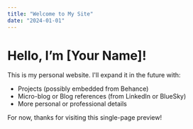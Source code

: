 ```yaml
---
title: "Welcome to My Site"
date: "2024-01-01"
---
```


# Hello, I’m [Your Name]!

This is my personal website. I'll expand it in the future with:

- Projects (possibly embedded from Behance)
- Micro-blog or Blog references (from LinkedIn or BlueSky)
- More personal or professional details

For now, thanks for visiting this single-page preview!
